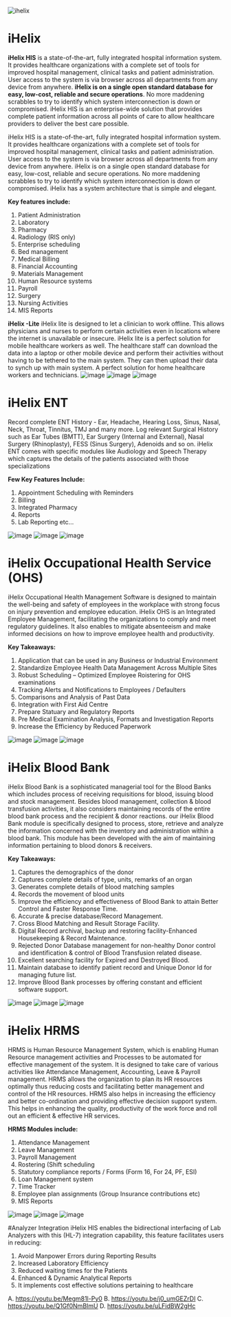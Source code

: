 ![ihelix](https://user-images.githubusercontent.com/3474686/223832910-b5fafb76-67d0-4a80-9176-613e60add91a.png)

# iHelix

**iHelix HIS** is a state-of-the-art, fully integrated hospital information system. It provides healthcare organizations with a complete set of tools for improved hospital management, clinical tasks and patient administration. User access to the system is via browser across all departments from any device from anywhere. **iHelix is on a single open standard database for easy, low-cost, reliable and secure operations**. No more maddening scrabbles to try to identify which system interconnection is down or compromised.
iHelix HIS is an enterprise-wide solution that provides complete patient information across all points of care to allow healthcare providers to deliver the best care possible.

iHelix HIS is a state-of-the-art, fully integrated hospital information system. It provides healthcare organizations with a complete set of tools for improved hospital management, clinical tasks and patient administration. User access to the system is via browser across all departments from any device from anywhere. iHelix is on a single open standard database for easy, low-cost, reliable and secure operations. No more maddening scrabbles to try to identify which system interconnection is down or compromised. iHelix has a system architecture that is simple and elegant.

**Key features include:**

 1. Patient Administration
 2. Laboratory
 3. Pharmacy
 4. Radiology (RIS only)
 5. Enterprise scheduling
 6. Bed management
 7. Medical Billing
 8. Financial Accounting
 9. Materials Management
 10. Human Resource systems
 11. Payroll
 12. Surgery
 13. Nursing Activities
 14. MIS Reports
 
**iHelix -Lite**
iHelix lite is designed to let a clinician to work offline. This allows physicians and nurses to perform certain activities even in locations where the internet is unavailable or insecure. iHelix lite is a perfect solution for mobile healthcare workers as well. The healthcare staff can download the data into a laptop or other mobile device and perform their activities without having to be tethered to the main system. They can then upload their data to synch up with main system. A perfect solution for home healthcare workers and technicians.
 ![image](https://user-images.githubusercontent.com/3474686/222927480-98fadc0a-0cea-4008-9f3e-5f284c4516f0.png)
 ![image](https://user-images.githubusercontent.com/3474686/222927511-83f06316-bf21-4519-b6a2-4fe1644ebb46.png)
![image](https://user-images.githubusercontent.com/3474686/222927516-e1eec0e9-754b-4bf0-b9b4-522f60b59009.png)

# iHelix ENT
Record complete ENT History - Ear, Headache, Hearing Loss, Sinus, Nasal, Neck, Throat, Tinnitus, TMJ and many more. Log relevant Surgical History such as Ear Tubes (BMTT), Ear Surgery (Internal and External), Nasal Surgery (Rhinoplasty), FESS (Sinus Surgery), Adenoids and so on. iHelix ENT comes with specific modules like Audiology and Speech Therapy which captures the details of the patients associated with those specializations

 **Few Key Features Include:**
 1. Appointment Scheduling with Reminders
 2. Billing
 3. Integrated Pharmacy
 4. Reports
 5. Lab Reporting etc…
 
![image](https://user-images.githubusercontent.com/3474686/222927596-cc480881-e6e9-4471-bd92-b3e629c148cf.png)
![image](https://user-images.githubusercontent.com/3474686/222927605-2b7f7d31-28ee-4176-8e2e-c192b5bbe52b.png)
![image](https://user-images.githubusercontent.com/3474686/222927613-5f873341-dafc-4db8-b5aa-84bda50ca68d.png)

# iHelix Occupational Health Service (OHS)
iHelix Occupational Health Management Software is designed to maintain the well-being and safety of employees in the workplace with strong focus on injury prevention and employee education. iHelix OHS is an Integrated Employee Management, facilitating the organizations to comply and meet regulatory guidelines. It also enables to mitigate absenteeism and make informed decisions on how to improve employee health and productivity.

**Key Takeaways:**

 1. Application that can be used in any Business or Industrial Environment
 2. Standardize Employee Health Data Management Across Multiple Sites
 3. Robust Scheduling – Optimized Employee Roistering for OHS examinations
 4. Tracking Alerts and Notifications to Employees / Defaulters
 5. Comparisons and Analysis of Past Data
 6. Integration with First Aid Centre
 7. Prepare Statuary and Regulatory Reports
 8. Pre Medical Examination Analysis, Formats and Investigation Reports
 9. Increase the Efficiency by Reduced Paperwork

![image](https://user-images.githubusercontent.com/3474686/222927721-6bb1cefd-dc74-405c-89ac-0b6d7206ecf0.png)
![image](https://user-images.githubusercontent.com/3474686/222927727-bf180116-3c0c-4857-b611-2ac2471b5cec.png)
![image](https://user-images.githubusercontent.com/3474686/222927733-25144570-f1c0-4f9c-8862-877427bfb7e4.png)

# iHelix Blood Bank
iHelix Blood Bank is a sophisticated managerial tool for the Blood Banks which includes process of receiving requisitions for blood, issuing blood and stock management. Besides blood management, collection & blood transfusion activities, it also considers maintaining records of the entire blood bank process and the recipient & donor reactions. our iHelix Blood Bank module is specifically designed to process, store, retrieve and analyze the information concerned with the inventory and administration within a blood bank. This module has been developed with the aim of maintaining information pertaining to blood donors & receivers.

**Key Takeaways:**
 1. Captures the demographics of the donor
 2. Captures complete details of type, units, remarks of an organ
 3. Generates complete details of blood matching samples
 4. Records the movement of blood units
 5. Improve the efficiency and effectiveness of Blood Bank to attain Better Control and Faster Response Time.
 6. Accurate & precise database/Record Management.
 7. Cross Blood Matching and Result Storage Facility.
 8. Digital Record archival, backup and restoring facility-Enhanced Housekeeping & Record Maintenance.
 9. Rejected Donor Database management for non-healthy Donor control and identification & control of Blood Transfusion related disease.
 10. Excellent searching facility for Expired and Destroyed Blood.
 11. Maintain database to identify patient record and Unique Donor Id for managing future list.
 12. Improve Blood Bank processes by offering constant and efficient software support.
 
![image](https://user-images.githubusercontent.com/3474686/222927807-e94edef2-5846-4b05-af22-29b9c94f0b65.png)
![image](https://user-images.githubusercontent.com/3474686/222927810-31e96e77-657e-423d-99d2-52c0ae408863.png)
![image](https://user-images.githubusercontent.com/3474686/222927819-ae386269-3762-460e-9823-e8f2cac6ba32.png)
 
# iHelix HRMS
HRMS is Human Resource Management System, which is enabling Human Resource management activities and Processes to be automated for effective management of the system.
It is designed to take care of various activities like Attendance Management, Accounting, Leave & Payroll management.
HRMS allows the organization to plan its HR resources optimally thus reducing costs and facilitating better management and control of the HR resources.
HRMS also helps in increasing the efficiency and better co-ordination and providing effective decision support system. This helps in enhancing the quality, productivity of the work force and roll out an efficient & effective HR services.

**HRMS Modules include:**
 1. Attendance Management
 2. Leave Management
 3. Payroll Management
 4. Rostering (Shift scheduling
 5. Statutory compliance reports / Forms (Form 16, For 24, PF, ESI)
 6. Loan Management system
 7. Time Tracker
 8. Employee plan assignments (Group Insurance contributions etc)
 9. MIS Reports
 
![image](https://user-images.githubusercontent.com/3474686/222927906-e7ef5ef9-fc4c-459e-977f-dddbbfa19456.png)
![image](https://user-images.githubusercontent.com/3474686/222927916-ba2bce2b-9a2e-4fb1-951e-da41eef17f84.png)
![image](https://user-images.githubusercontent.com/3474686/222927921-eb84e801-b1bb-4f6b-b8db-ae7d93c5f0c6.png)


#Analyzer Integration
iHelix HIS enables the bidirectional interfacing of Lab Analyzers with this (HL-7) integration capability, this feature facilitates users in reducing:

 1. Avoid Manpower Errors during Reporting Results
 2. Increased Laboratory Efficiency
 3. Reduced waiting times for the Patients
 4. Enhanced & Dynamic Analytical Reports
 5. It implements cost effective solutions pertaining to healthcare
 
 A. https://youtu.be/Megm81l-Py0
 B. https://youtu.be/j0_umGEZrDI
 C. https://youtu.be/Q1Gf0NmBImU
 D. https://youtu.be/uLFidBW2gHc



